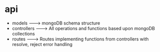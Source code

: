 # api
<ul>
<li>models ---> mongoDB schema structure</li>
<li>controllers --->  All operations and functions based upon mongoDB collections </li>
<li>routes ---> Routes implementing functions from controllers with resolve, reject error handling</li>
</ul>

